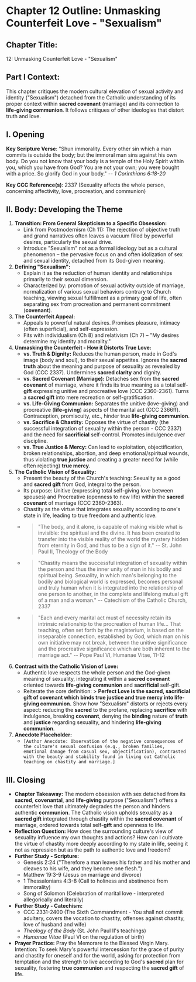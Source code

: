 # Chapter 12 Outline: Unmasking Counterfeit Love - "Sexualism"

## Chapter Title:
12: Unmasking Counterfeit Love - "Sexualism"

## Part I Context:
This chapter critiques the modern cultural elevation of sexual activity and identity ("Sexualism") detached from the Catholic understanding of its proper context within **sacred covenant** (marriage) and its connection to **life-giving communion**. It follows critiques of other ideologies that distort truth and love.

## I. Opening


**Key Scripture Verse**: "Shun immorality. Every other sin which a man commits is outside the body; but the immoral man sins against his own body. Do you not know that your body is a temple of the Holy Spirit within you, which you have from God? You are not your own; you were bought with a price. So glorify God in your body." -- _1 Corinthians 6:18-20_

**Key CCC Reference(s)**: 2337 (Sexuality affects the whole person, concerning affectivity, love, procreation, and communion)

## II. Body: Developing the Theme

1.  **Transition: From General Skepticism to a Specific Obsession:**
    *   Link from Postmodernism (Ch 11): The rejection of objective truth and grand narratives often leaves a vacuum filled by powerful desires, particularly the sexual drive.
    *   Introduce "Sexualism" not as a formal ideology but as a cultural phenomenon – the pervasive focus on and often idolization of sex and sexual identity, detached from its God-given meaning.
2.  **Defining "Sexualism":**
    *   Explain it as the reduction of human identity and relationships primarily to their sexual dimension.
    *   Characterized by: promotion of sexual activity outside of marriage, normalization of various sexual behaviors contrary to Church teaching, viewing sexual fulfillment as a primary goal of life, often separating sex from procreation and permanent commitment (**covenant**).
3.  **The Counterfeit Appeal:**
    *   Appeals to powerful natural desires. Promises pleasure, intimacy (often superficial), and self-expression.
    *   Fits with individualism (Ch 8) and relativism (Ch 7) – "My desires determine my identity and morality."
4.  **Unmasking the Counterfeit - How it Distorts True Love:**
    *   **vs. Truth & Dignity:** Reduces the human person, made in God's image (body and soul), to their sexual appetites. Ignores the **sacred truth** about the meaning and purpose of sexuality as revealed by God (CCC 2337). Undermines **sacred clarity** and dignity.
    *   **vs. Sacred Covenant (Marriage):** Detaches sex from the **sacred covenant** of marriage, where it finds its true meaning as a total self-**gift** expressing unitive and procreative love (CCC 2360-2361). Turns a **sacred gift** into mere recreation or self-gratification.
    *   **vs. Life-Giving Communion:** Separates the unitive (love-giving) and procreative (**life-giving**) aspects of the marital act (CCC 2366ff). Contraception, promiscuity, etc., hinder true **life-giving communion**.
    *   **vs. Sacrifice & Chastity:** Opposes the virtue of chastity (the successful integration of sexuality within the person - CCC 2337) and the need for **sacrificial** self-control. Promotes indulgence over discipline.
    *   **vs. True Justice & Mercy:** Can lead to exploitation, objectification, broken relationships, abortion, and deep emotional/spiritual wounds, thus violating **true justice** and creating a greater need for (while often rejecting) **true mercy**.
5.  **The Catholic Vision of Sexuality:**
    *   Present the beauty of the Church's teaching: Sexuality as a good and **sacred gift** from God, integral to the person.
    *   Its purpose: Unitive (expressing total self-giving love between spouses) and Procreative (openness to new life) within the **sacred covenant** of marriage (CCC 2360-2363).
    *   Chastity as the virtue that integrates sexuality according to one's state in life, leading to true freedom and authentic love.
    *   > "The body, and it alone, is capable of making visible what is invisible: the spiritual and the divine. It has been created to transfer into the visible reality of the world the mystery hidden from eternity in God, and thus to be a sign of it." -- St. John Paul II, Theology of the Body
    *   > "Chastity means the successful integration of sexuality within the person and thus the inner unity of man in his bodily and spiritual being. Sexuality, in which man's belonging to the bodily and biological world is expressed, becomes personal and truly human when it is integrated into the relationship of one person to another, in the complete and lifelong mutual gift of a man and a woman." -- Catechism of the Catholic Church, 2337
    *   > "Each and every marital act must of necessity retain its intrinsic relationship to the procreation of human life... That teaching, often set forth by the magisterium, is based on the inseparable connection, established by God, which man on his own initiative may not break, between the unitive significance and the procreative significance which are both inherent to the marriage act." -- Pope Paul VI, Humanae Vitae, 11-12
6.  **Contrast with the Catholic Vision of Love:**
    *   Authentic love respects the whole person and the God-given meaning of sexuality, integrating it within a **sacred covenant** oriented towards **life-giving communion** and **sacrificial** self-gift.
    *   Reiterate the core definition: > **Perfect Love is the sacred, sacrificial gift of covenant which binds true justice and true mercy into life-giving communion.** Show how "Sexualism" distorts or rejects every aspect: reducing the **sacred** to the profane, replacing **sacrifice** with indulgence, breaking **covenant**, denying the **binding** nature of **truth** and **justice** regarding sexuality, and hindering **life-giving communion**.
7.  **Anecdote Placeholder:**
    *   `[Author Anecdote: Observation of the negative consequences of the culture's sexual confusion (e.g., broken families, emotional damage from casual sex, objectification), contrasted with the beauty and stability found in living out Catholic teaching on chastity and marriage.]`

## III. Closing

*   **Chapter Takeaway:** The modern obsession with sex detached from its **sacred**, **covenantal**, and **life-giving** purpose ("Sexualism") offers a counterfeit love that ultimately degrades the person and hinders authentic **communion**. The Catholic vision upholds sexuality as a **sacred gift** integrated through chastity within the **sacred covenant** of marriage, ordered towards total self-**gift** and openness to life.
*   **Reflection Question:** How does the surrounding culture's view of sexuality influence my own thoughts and actions? How can I cultivate the virtue of chastity more deeply according to my state in life, seeing it not as repression but as the path to authentic love and freedom?
*   **Further Study - Scripture:**
    *   Genesis 2:24 ("Therefore a man leaves his father and his mother and cleaves to his wife, and they become one flesh.")
    *   Matthew 19:3-9 (Jesus on marriage and divorce)
    *   1 Thessalonians 4:3-8 (Call to holiness and abstinence from immorality)
    *   Song of Solomon (Celebration of marital love - interpreted allegorically and literally)
*   **Further Study - Catechism:**
    *   CCC 2331-2400 (The Sixth Commandment - You shall not commit adultery, covers the vocation to chastity, offenses against chastity, love of husband and wife)
    *   *Theology of the Body* (St. John Paul II's teachings)
    *   *Humanae Vitae* (Paul VI on the regulation of birth)
*   **Prayer Practice:** Pray the Memorare to the Blessed Virgin Mary. Intention: To seek Mary's powerful intercession for the grace of purity and chastity for oneself and for the world, asking for protection from temptation and the strength to live according to God's **sacred** plan for sexuality, fostering **true communion** and respecting the **sacred gift** of life.

